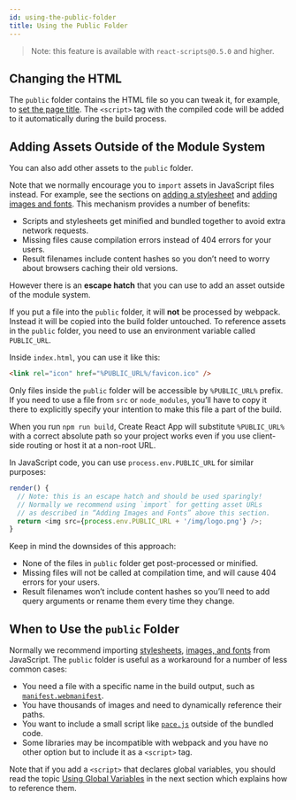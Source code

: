```yaml
---
id: using-the-public-folder
title: Using the Public Folder
---
```


> Note: this feature is available with `react-scripts@0.5.0` and higher.

## Changing the HTML

The `public` folder contains the HTML file so you can tweak it, for example, to [set the page title](title-and-meta-tags.md).
The `<script>` tag with the compiled code will be added to it automatically during the build process.

## Adding Assets Outside of the Module System

You can also add other assets to the `public` folder.

Note that we normally encourage you to `import` assets in JavaScript files instead.
For example, see the sections on [adding a stylesheet](adding-a-stylesheet.md) and [adding images and fonts](adding-images-fonts-and-files.md).
This mechanism provides a number of benefits:

- Scripts and stylesheets get minified and bundled together to avoid extra network requests.
- Missing files cause compilation errors instead of 404 errors for your users.
- Result filenames include content hashes so you don’t need to worry about browsers caching their old versions.

However there is an **escape hatch** that you can use to add an asset outside of the module system.

If you put a file into the `public` folder, it will **not** be processed by webpack. Instead it will be copied into the build folder untouched. To reference assets in the `public` folder, you need to use an environment variable called `PUBLIC_URL`.

Inside `index.html`, you can use it like this:

```html
<link rel="icon" href="%PUBLIC_URL%/favicon.ico" />
```

Only files inside the `public` folder will be accessible by `%PUBLIC_URL%` prefix. If you need to use a file from `src` or `node_modules`, you’ll have to copy it there to explicitly specify your intention to make this file a part of the build.

When you run `npm run build`, Create React App will substitute `%PUBLIC_URL%` with a correct absolute path so your project works even if you use client-side routing or host it at a non-root URL.

In JavaScript code, you can use `process.env.PUBLIC_URL` for similar purposes:

```js
render() {
  // Note: this is an escape hatch and should be used sparingly!
  // Normally we recommend using `import` for getting asset URLs
  // as described in “Adding Images and Fonts” above this section.
  return <img src={process.env.PUBLIC_URL + '/img/logo.png'} />;
}
```

Keep in mind the downsides of this approach:

- None of the files in `public` folder get post-processed or minified.
- Missing files will not be called at compilation time, and will cause 404 errors for your users.
- Result filenames won’t include content hashes so you’ll need to add query arguments or rename them every time they change.

## When to Use the `public` Folder

Normally we recommend importing [stylesheets](adding-a-stylesheet.md), [images, and fonts](adding-images-fonts-and-files.md) from JavaScript.
The `public` folder is useful as a workaround for a number of less common cases:

- You need a file with a specific name in the build output, such as [`manifest.webmanifest`](https://developer.mozilla.org/en-US/docs/Web/Manifest).
- You have thousands of images and need to dynamically reference their paths.
- You want to include a small script like [`pace.js`](https://codebyzach.github.io/pace/) outside of the bundled code.
- Some libraries may be incompatible with webpack and you have no other option but to include it as a `<script>` tag.

Note that if you add a `<script>` that declares global variables, you should read the topic [Using Global Variables](using-global-variables.md) in the next section which explains how to reference them.
